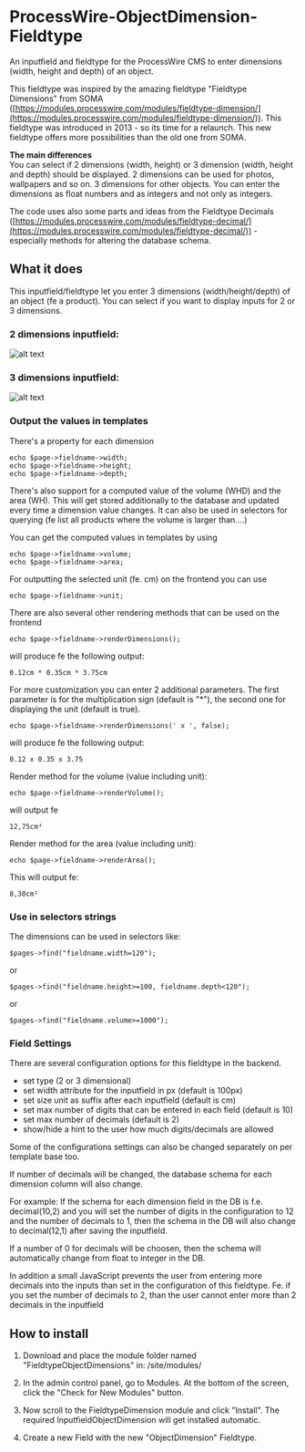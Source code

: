 # ProcessWire-ObjectDimension-Fieldtype
An inputfield and fieldtype for the ProcessWire CMS to enter dimensions (width, height and depth) of an object.

This fieldtype was inspired by the amazing fieldtype "Fieldtype Dimensions" from SOMA ([https://modules.processwire.com/modules/fieldtype-dimension/](https://modules.processwire.com/modules/fieldtype-dimension/)). This fieldtype was introduced in 2013 - so its time for a relaunch.
This new fieldtype offers more possibilities than the old one from SOMA.

**The main differences**<br />
You can select if 2 dimensions (width, height) or 3 dimension (width, height and depth) should be displayed. 2 dimensions can be used for photos, wallpapers and so on. 3 dimensions for other objects.
You can enter the dimensions as float numbers and as integers and not only as integers.

The code uses also some parts and ideas from the Fieldtype Decimals ([https://modules.processwire.com/modules/fieldtype-decimal/](https://modules.processwire.com/modules/fieldtype-decimal/)) - especially methods for altering the database schema.

## What it does

This inputfield/fieldtype let you enter 3 dimensions (width/height/depth) of an object (fe a product).
You can select if you want to display inputs for 2 or 3 dimensions.

### 2 dimensions inputfield:
![alt text](https://github.com/juergenweb/ProcessWire-ObjectDimension-Fieldtype/images/blob/master/objectdimensions1.png?raw=true)

### 3 dimensions inputfield:
![alt text](https://github.com/juergenweb/ProcessWire-ObjectDimension-Fieldtype/blob/master/objectdimensions2.png?raw=true)

### Output the values in templates

There's a property for each dimension

```
echo $page->fieldname->width;
echo $page->fieldname->height;
echo $page->fieldname->depth;
```

There's also support for a computed value of the volume (WHD) and the area (WH). This will get stored additionally
to the database and updated every time a dimension value changes. It can also be used in selectors for querying  (fe list all products where the volume is larger than....)

You can get the computed values in templates by using

```
echo $page->fieldname->volume;
echo $page->fieldname->area;
```
For outputting the selected unit (fe. cm) on the frontend you can use

```
echo $page->fieldname->unit;
```

There are also several other rendering methods that can be used on the frontend

```
echo $page->fieldname->renderDimensions();
```
will produce fe the following output:

```
0.12cm * 0.35cm * 3.75cm
```

For more customization you can enter 2 additional parameters.
The first parameter is for the multiplication sign (default is "*"), the second one for displaying the unit (default is true).

```
echo $page->fieldname->renderDimensions(' x ', false);
```
will produce fe the following output:

```
0.12 x 0.35 x 3.75
```

Render method for the volume (value including unit):

```
echo $page->fieldname->renderVolume();
```
will output fe
```
12,75cm³
```

Render method for the area (value including unit):

```
echo $page->fieldname->renderArea();
```

This will output fe:
```
8,30cm²
```

### Use in selectors strings

The dimensions can be used in selectors like:

`$pages->find("fieldname.width=120");`

or

`$pages->find("fieldname.height>=100, fieldname.depth<120");`

or

`$pages->find("fieldname.volume>=1000");`

### Field Settings

There are several configuration options for this fieldtype in the backend.

- set type (2 or 3 dimensional)
- set width attribute for the inputfield in px (default is 100px)
- set size unit as suffix after each inputfield (default is cm)
- set max number of digits that can be entered in each field (default is 10)
- set max number of decimals (default is 2)
- show/hide a hint to the user how much digits/decimals are allowed

Some of the configurations settings can also be changed separately on per template base too.

If number of decimals will be changed, the database schema for each dimension column will also change.

For example:
If the schema for each dimension field in the DB is f.e. decimal(10,2) and you will set the number of digits in the configuration to 12 and the number of decimals to 1, then the schema in the DB will also change to decimal(12,1) after saving the inputfield.

If a number of 0 for decimals will be choosen, then the schema will automatically change from float to integer in the DB.

In addition a small JavaScript prevents the user from entering more decimals into the inputs than set in the configuration of this fieldtype.
Fe. if you set the number of decimals to 2, than the user cannot enter more than 2 decimals in the inputfield

## How to install

1. Download and place the module folder named "FieldtypeObjectDimensions" in:
/site/modules/

2. In the admin control panel, go to Modules. At the bottom of the
screen, click the "Check for New Modules" button.

3. Now scroll to the FieldtypeDimension module and click "Install". The required InputfieldObjectDimension will get installed automatic.

4. Create a new Field with the new "ObjectDimension" Fieldtype.
